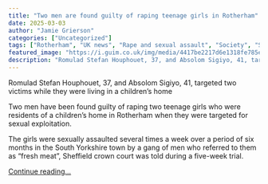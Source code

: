 ```yaml
---
title: "Two men are found guilty of raping teenage girls in Rotherham"
date: 2025-03-03
author: "Jamie Grierson"
categories: ["Uncategorized"]
tags: ["Rotherham", "UK news", "Rape and sexual assault", "Society", "South Yorkshire", "Children"]
featured_image: "https://i.guim.co.uk/img/media/4417be2217d6e1318fe785e547b2a39252889d71/0_0_2500_1500/master/2500.jpg?width=140&quality=85&auto=format&fit=max&s=e4272c0648b203134db78fe1a89cabed"
description: "Romulad Stefan Houphouet, 37, and Absolom Sigiyo, 41, targeted two victims while they were living in a children’s homeTwo men have been found guilty of raping t..."
---
```


Romulad Stefan Houphouet, 37, and Absolom Sigiyo, 41, targeted two victims while they were living in a children’s home

Two men have been found guilty of raping two teenage girls who were residents of a children’s home in Rotherham when they were targeted for sexual exploitation.

The girls were sexually assaulted several times a week over a period of six months in the South Yorkshire town by a gang of men who referred to them as “fresh meat”, Sheffield crown court was told during a five-week trial.

[Continue reading...](https://www.theguardian.com/uk-news/2025/mar/03/two-men-are-found-guilty-of-raping-teenage-girls-in-rotherham)
